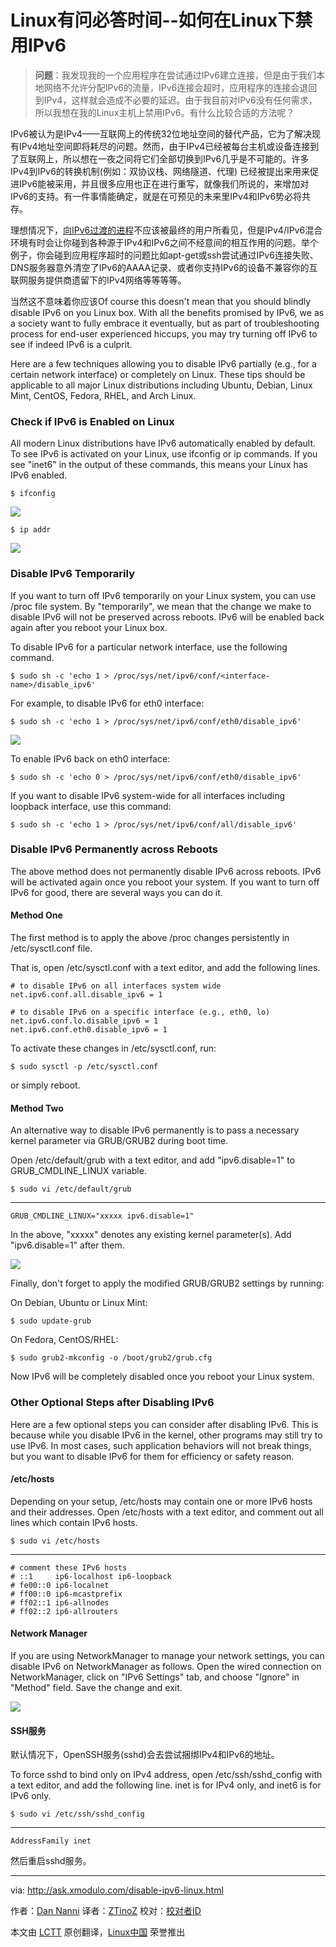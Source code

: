 Linux有问必答时间--如何在Linux下禁用IPv6
================================================================================
> **问题**：我发现我的一个应用程序在尝试通过IPv6建立连接，但是由于我们本地网络不允许分配IPv6的流量，IPv6连接会超时，应用程序的连接会退回到IPv4，这样就会造成不必要的延迟。由于我目前对IPv6没有任何需求，所以我想在我的Linux主机上禁用IPv6。有什么比较合适的方法呢？ 

IPv6被认为是IPv4——互联网上的传统32位地址空间的替代产品，它为了解决现有IPv4地址空间即将耗尽的问题。然而，由于IPv4已经被每台主机或设备连接到了互联网上，所以想在一夜之间将它们全部切换到IPv6几乎是不可能的。许多IPv4到IPv6的转换机制(例如：双协议栈、网络隧道、代理) 已经被提出来用来促进IPv6能被采用，并且很多应用也正在进行重写，就像我们所说的，来增加对IPv6的支持。有一件事情能确定，就是在可预见的未来里IPv4和IPv6势必将共存。

理想情况下，[向IPv6过渡的进程][1]不应该被最终的用户所看见，但是IPv4/IPv6混合环境有时会让你碰到各种源于IPv4和IPv6之间不经意间的相互作用的问题。举个例子，你会碰到应用程序超时的问题比如apt-get或ssh尝试通过IPv6连接失败、DNS服务器意外清空了IPv6的AAAA记录、或者你支持IPv6的设备不兼容你的互联网服务提供商遗留下的IPv4网络等等等等。

当然这不意味着你应该Of course this doesn't mean that you should blindly disable IPv6 on you Linux box. With all the benefits promised by IPv6, we as a society want to fully embrace it eventually, but as part of troubleshooting process for end-user experienced hiccups, you may try turning off IPv6 to see if indeed IPv6 is a culprit.

Here are a few techniques allowing you to disable IPv6 partially (e.g., for a certain network interface) or completely on Linux. These tips should be applicable to all major Linux distributions including Ubuntu, Debian, Linux Mint, CentOS, Fedora, RHEL, and Arch Linux.

### Check if IPv6 is Enabled on Linux ###

All modern Linux distributions have IPv6 automatically enabled by default. To see IPv6 is activated on your Linux, use ifconfig or ip commands. If you see "inet6" in the output of these commands, this means your Linux has IPv6 enabled.

    $ ifconfig 

![](https://farm8.staticflickr.com/7282/16415082398_5fb0920506_b.jpg)

    $ ip addr 

![](https://farm8.staticflickr.com/7290/16415082248_c4e075548b_c.jpg)

### Disable IPv6 Temporarily ###

If you want to turn off IPv6 temporarily on your Linux system, you can use /proc file system. By "temporarily", we mean that the change we make to disable IPv6 will not be preserved across reboots. IPv6 will be enabled back again after you reboot your Linux box.

To disable IPv6 for a particular network interface, use the following command.

    $ sudo sh -c 'echo 1 > /proc/sys/net/ipv6/conf/<interface-name>/disable_ipv6' 

For example, to disable IPv6 for eth0 interface:

    $ sudo sh -c 'echo 1 > /proc/sys/net/ipv6/conf/eth0/disable_ipv6' 

![](https://farm8.staticflickr.com/7288/15982511863_0c1feafe7f_b.jpg)

To enable IPv6 back on eth0 interface:

    $ sudo sh -c 'echo 0 > /proc/sys/net/ipv6/conf/eth0/disable_ipv6' 

If you want to disable IPv6 system-wide for all interfaces including loopback interface, use this command:

    $ sudo sh -c 'echo 1 > /proc/sys/net/ipv6/conf/all/disable_ipv6' 

### Disable IPv6 Permanently across Reboots ###

The above method does not permanently disable IPv6 across reboots. IPv6 will be activated again once you reboot your system. If you want to turn off IPv6 for good, there are several ways you can do it.

#### Method One ####

The first method is to apply the above /proc changes persistently in /etc/sysctl.conf file.

That is, open /etc/sysctl.conf with a text editor, and add the following lines.

    # to disable IPv6 on all interfaces system wide
    net.ipv6.conf.all.disable_ipv6 = 1
    
    # to disable IPv6 on a specific interface (e.g., eth0, lo)
    net.ipv6.conf.lo.disable_ipv6 = 1
    net.ipv6.conf.eth0.disable_ipv6 = 1

To activate these changes in /etc/sysctl.conf, run:

    $ sudo sysctl -p /etc/sysctl.conf 

or simply reboot.

#### Method Two ####

An alternative way to disable IPv6 permanently is to pass a necessary kernel parameter via GRUB/GRUB2 during boot time.

Open /etc/default/grub with a text editor, and add "ipv6.disable=1" to GRUB_CMDLINE_LINUX variable.

    $ sudo vi /etc/default/grub

----------

    GRUB_CMDLINE_LINUX="xxxxx ipv6.disable=1"

In the above, "xxxxx" denotes any existing kernel parameter(s). Add "ipv6.disable=1" after them.

![](https://farm8.staticflickr.com/7286/15982512103_ec5d940e58_b.jpg)

Finally, don't forget to apply the modified GRUB/GRUB2 settings by running:

On Debian, Ubuntu or Linux Mint:

    $ sudo update-grub 

On Fedora, CentOS/RHEL:

    $ sudo grub2-mkconfig -o /boot/grub2/grub.cfg 

Now IPv6 will be completely disabled once you reboot your Linux system.

### Other Optional Steps after Disabling IPv6 ###

Here are a few optional steps you can consider after disabling IPv6. This is because while you disable IPv6 in the kernel, other programs may still try to use IPv6. In most cases, such application behaviors will not break things, but you want to disable IPv6 for them for efficiency or safety reason.

#### /etc/hosts ####

Depending on your setup, /etc/hosts may contain one or more IPv6 hosts and their addresses. Open /etc/hosts with a text editor, and comment out all lines which contain IPv6 hosts.

    $ sudo vi /etc/hosts

----------

    # comment these IPv6 hosts
    # ::1     ip6-localhost ip6-loopback
    # fe00::0 ip6-localnet
    # ff00::0 ip6-mcastprefix
    # ff02::1 ip6-allnodes
    # ff02::2 ip6-allrouters

#### Network Manager ####

If you are using NetworkManager to manage your network settings, you can disable IPv6 on NetworkManager as follows. Open the wired connection on NetworkManager, click on "IPv6 Settings" tab, and choose "Ignore" in "Method" field. Save the change and exit.

![](https://farm8.staticflickr.com/7293/16394993017_21917f027b_o.png)

#### SSH服务 ####

默认情况下，OpenSSH服务(sshd)会去尝试捆绑IPv4和IPv6的地址。

To force sshd to bind only on IPv4 address, open /etc/ssh/sshd_config with a text editor, and add the following line. inet is for IPv4 only, and inet6 is for IPv6 only.

    $ sudo vi /etc/ssh/sshd_config

----------

    AddressFamily inet

然后重启sshd服务。

--------------------------------------------------------------------------------

via: http://ask.xmodulo.com/disable-ipv6-linux.html

作者：[Dan Nanni][a]
译者：[ZTinoZ](https://github.com/ZTinoZ)
校对：[校对者ID](https://github.com/校对者ID)

本文由 [LCTT](https://github.com/LCTT/TranslateProject) 原创翻译，[Linux中国](http://linux.cn/) 荣誉推出

[a]:http://ask.xmodulo.com/author/nanni
[1]:http://www.google.com/intl/en/ipv6/statistics.html
